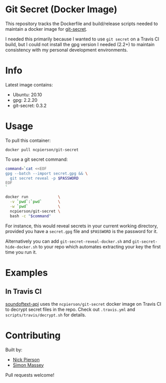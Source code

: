 # Git Secret (Docker Image)

This repository tracks the Dockerfile and build/release scripts needed to
maintain a docker image for [git-secret](http://git-secret.io/).

I needed this primarily because I wanted to use `git secret` on a Travis CI
build, but I could not install the gpg version I needed (2.2+) to maintain
consistency with my personal development environments.

# Info

Latest image contains:

- Ubuntu: 20.10
- gpg: 2.2.20
- git-secret: 0.3.2

# Usage

To pull this container:

```
docker pull ncpierson/git-secret
```

To use a git secret command:

```bash
command=`cat <<EOF
gpg --batch --import secret.gpg && \
  git secret reveal -p $PASSWORD
EOF
`

docker run             \
  -v `pwd`:`pwd`       \
  -w `pwd`             \
  ncpierson/git-secret \
  bash -c "$command"
```


For instance, this would reveal secrets in your current working directory,
provided you have a `secret.gpg` file and `$PASSWORD` is the password for it.

Alternatively you can add `git-secret-reveal-docker.sh` and `git-secret-hide-docker.sh` 
to your repo which automates extracting your key the first time you run it. 

# Examples

## In Travis CI

[soundoftext-api](https://github.com/ncpierson/soundoftext-api) uses the
`ncpierson/git-secret` docker image on Travis CI to decrypt secret files in the
repo. Check out `.travis.yml` and `scripts/travis/decrypt.sh` for details.

# Contributing

Built by:

- [Nick Pierson](https://nick.exposed)
- [Simon Massey](https://github.com/simbo1905)

Pull requests welcome!
